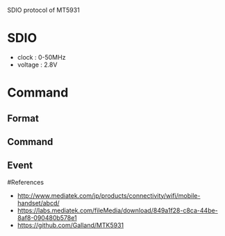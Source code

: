 SDIO protocol of MT5931

# SDIO
* clock : 0-50MHz
* voltage : 2.8V

# Command
## Format
## Command
## Event

#References
* http://www.mediatek.com/jp/products/connectivity/wifi/mobile-handset/abcd/
* https://labs.mediatek.com/fileMedia/download/849a1f28-c8ca-44be-8af8-090480b578e1
* https://github.com/Galland/MTK5931
